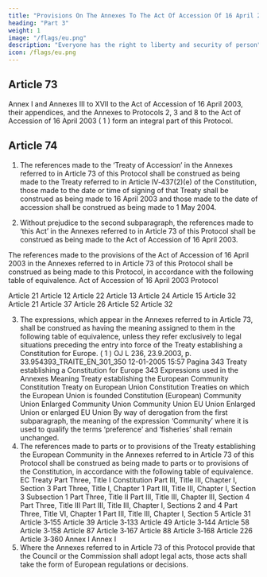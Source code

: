 ```yaml
---
title: "Provisions On The Annexes To The Act Of Accession Of 16 April 2003"
heading: "Part 3"
weight: 1
image: "/flags/eu.png"
description: "Everyone has the right to liberty and security of person"
icon: /flags/eu.png
---
```




<!-- PART THREE -->

## Article 73

Annex I and Annexes III to XVII to the Act of Accession of 16 April 2003, their appendices, and the
Annexes to Protocols 2, 3 and 8 to the Act of Accession of 16 April 2003 ( 1 ) form an integral part of
this Protocol.

## Article 74

1. The references made to the ‘Treaty of Accession’ in the Annexes referred to in Article 73 of this Protocol shall be construed as being made to the Treaty referred to in Article IV‑437(2)(e) of the Constitution, those made to the date or time of signing of that Treaty shall be construed as being
made to 16 April 2003 and those made to the date of accession shall be construed as being made to 1 May 2004.

2. Without prejudice to the second subparagraph, the references made to ‘this Act’ in the Annexes referred to in Article 73 of this Protocol shall be construed as being made to the Act of Accession of 16 April 2003.

The references made to the provisions of the Act of Accession of 16 April 2003 in the Annexes referred to in Article 73 of this Protocol shall be construed as being made to this Protocol, in accordance with the following table of equivalence.
Act of Accession of 16 April 2003 Protocol

Article 21 Article 12
Article 22 Article 13
Article 24 Article 15
Article 32 Article 21
Article 37 Article 26
Article 52 Article 32

3. The expressions, which appear in the Annexes referred to in Article 73, shall be construed as
having the meaning assigned to them in the following table of equivalence, unless they refer
exclusively to legal situations preceding the entry into force of the Treaty establishing a Constitution
for Europe.
( 1 )
OJ L 236, 23.9.2003, p. 33.954393_TRAITE_EN_301_350
12-01-2005
15:57
Pagina 343
Treaty establishing a Constitution for Europe
343
Expressions used in the Annexes
Meaning
Treaty establishing the European Community
Constitution
Treaty on European Union Constitution
Treaties on which the European Union is founded Constitution
(European) Community Union
Enlarged Community Union
Community Union
EU Union
Enlarged Union or enlarged EU Union
By way of derogation from the first subparagraph, the meaning of the expression ‘Community’ where
it is used to qualify the terms ‘preference’ and ‘fisheries’ shall remain unchanged.
4. The references made to parts or to provisions of the Treaty establishing the European
Community in the Annexes referred to in Article 73 of this Protocol shall be construed as being
made to parts or to provisions of the Constitution, in accordance with the following table of
equivalence.
EC Treaty
Part Three, Title I
Constitution
Part III, Title III, Chapter I, Section 3
Part Three, Title I, Chapter 1 Part III, Title III, Chapter I, Section 3 Subsection 1
Part Three, Title II Part III, Title III, Chapter III, Section 4
Part Three, Title III Part III, Title III, Chapter I, Sections 2 and 4
Part Three, Title VI, Chapter 1 Part III, Title III, Chapter I, Section 5
Article 31 Article 3‑155
Article 39 Article 3‑133
Article 49 Article 3‑144
Article 58 Article 3‑158
Article 87 Article 3‑167
Article 88 Article 3‑168
Article 226 Article 3‑360
Annex I Annex I
5. Where the Annexes referred to in Article 73 of this Protocol provide that the Council or the
Commission shall adopt legal acts, those acts shall take the form of European regulations or
decisions.


